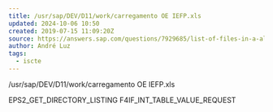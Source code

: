 ```yaml
---
title: /usr/sap/DEV/D11/work/carregamento OE IEFP.xls
updated: 2024-10-06 10:50
created: 2019-07-15 11:09:20Z
source: https://answers.sap.com/questions/7929685/list-of-files-in-a-al11-directory.html
author: André Luz
tags:
  - iscte
---
```


/usr/sap/DEV/D11/work/carregamento OE IEFP.xls

EPS2_GET_DIRECTORY_LISTING
F4IF_INT_TABLE_VALUE_REQUEST